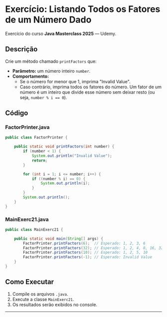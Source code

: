 # Exercício: Listando Todos os Fatores de um Número Dado

Exercício do curso **Java Masterclass 2025** — Udemy.

## Descrição

Crie um método chamado `printFactors` que:

- **Parâmetro:** um número inteiro `number`.
- **Comportamento:**
    - Se o número for menor que 1, imprima "Invalid Value".
    - Caso contrário, imprima todos os fatores do número. Um fator de um número é um inteiro que divide esse número sem deixar resto (ou seja, `number % i == 0`).

## Código

### FactorPrinter.java
```java
public class FactorPrinter {

    public static void printFactors(int number) {
        if (number < 1) {
            System.out.println("Invalid Value");
            return;
        }

        for (int i = 1; i <= number; i++) {
            if ((number % i) == 0) {
                System.out.println(i);
            }
        }
        System.out.println();
    }
}
```

### MainExerc21.java
```java
public class MainExerc21 {

    public static void main(String[] args) {
        FactorPrinter.printFactors(6);  // Esperado: 1, 2, 3, 6
        FactorPrinter.printFactors(32); // Esperado: 1, 2, 4, 8, 16, 32
        FactorPrinter.printFactors(10); // Esperado: 1, 2, 5, 10
        FactorPrinter.printFactors(-1); // Esperado: Invalid Value
    }
}
```

## Como Executar

1. Compile os arquivos `.java`.
2. Execute a classe `MainExerc21`.
3. Os resultados serão exibidos no console.

---